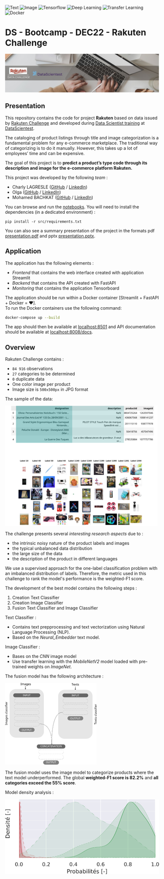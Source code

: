 
![Text](https://placehold.co/100x20?text=Text) 
![Image](https://placehold.co/100x20?text=Image) 
![Tensorflow](https://placehold.co/100x20?text=Tensorflow)
![Deep Learning](https://placehold.co/100x20?text=Deep+Learning)
![Transfer Learning](https://placehold.co/100x20?text=Transfer+Learning)
![Docker](https://placehold.co/100x20?text=Docker) 
# DS - Bootcamp - DEC22 - Rakuten Challenge
![cover](./slides/images/readme_cover.jpg) 
## Presentation
This repository contains the code for project **Rakuten** based on data issued by [Rakuten Challenge](https://challengedata.ens.fr/participants/challenges/35/) 
and developed during [Data Scientist training](https://datascientest.com/en/data-scientist-course) at [DataScientest](https://datascientest.com/).  
  
The cataloging of product listings through title and image categorization is a fundamental problem for any e-commerce marketplace. The traditional way of categorizing is to do it manually. However, this takes up a lot of employees’ time and can be expensive.

The goal of this project is to **predict a product’s type code  through its description and image for the e-commerce platform Rakuten.** 

This project was developed by the following *team* :
- Charly LAGRESLE ([GitHub](https://github.com/karolus-git/) / [LinkedIn](https://www.linkedin.com/in/charly-lagresle/))
- Olga ([GitHub](https://github.com/data-modelisation/) / [LinkedIn](https://www.linkedin.com/in/tolstolutska/))
- Mohamed BACHKAT  ([GitHub](https://github.com/mbachkat/) / [LinkedIn](https://fr.linkedin.com/in/mo-bachkat-7389451a3/))

You can browse and run the [notebooks](./notebooks). You will need to install the dependencies (in a dedicated environment) :

```
pip install -r src/requirements.txt
```

You can also see a summary presentation of the project in the formats pdf 
[presentation.pdf](./slides/rapport.pdf) and pptx [presentation.pptx](./slides/rapport.pptx). 


## Application

The application has the following elements :
* *Frontend* that contains the web interface created with  application Streamlit  
* *Backend* that contains the API created with FastAPI   
* *Monitoring* that contains the application Tensorboard  

The application should be run within a Docker container [Streamlit + FastAPI + Docker = &hearts;].  
To run the Docker containers use the following command:

```sh
docker-compose up --build 
```
The app should then be available at [localhost:8501](http://localhost:8501) and API documentation should be available at [localhost:8008/docs](http://localhost:8008/docs).


## Overview
Rakuten Challenge contains : 

* `84 916` observations
* `27` categories to be determined 
* `0` duplicate data
* One color image per product
* Image size is `500x500px` in JPG format 

The sample of the data:   

<img src="./slides/images/dataframe.svg" width="500" />

The challenge presents several *interesting research aspects* due to :
- the intrinsic noisy nature of the product labels and images 
- the typical unbalanced data distribution
- the large size of the data 
- the description of the product in different languages 

We use a supervised approach for the one-label classification problem with an imbalanced distribution of labels. Therefore, the metric used in this challenge to rank the model's performance is the weighted-F1 score.

The development of the best model contains the following steps : 

1. Creation Text Classifier 
1. Creation Image Classifier 
1. Fusion Text Classifier and Image Classifier  

Text Classifier : 
* Contains text prepprocessing and text vectorization using Natural Language Processing (NLP).   
* Based on the *Neural_Embedder* text model. 

Image Classifier : 
* Bases on the *CNN* image model
* Use transfer learning with the *MobileNetV2* model loaded with pre-trained weights on *ImageNet*. 

The fusion model has the following architecture :  

<img src="./notebooks/images/fusion_methodology.png" width="300" />

The fusion model uses the image model to categorize products where the text model underperformed. The global **weighted-F1 score is 82.2%** and **all categories exceed the 55% score**. 

Model density analysis :   

![image](./slides/images/all_tp_flat.svg)